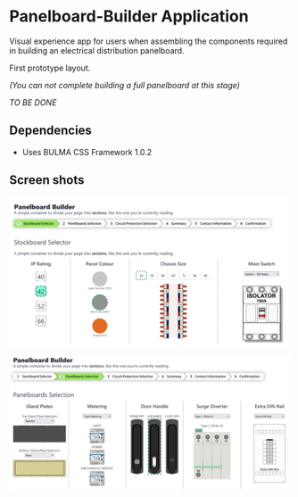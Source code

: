# Panelboard-Builder Application
Visual experience app for users when assembling the components required in building an electrical distribution panelboard.

First prototype layout.

_(You can not complete building a full panelboard at this stage)_

*TO BE DONE*

## Dependencies
- Uses BULMA CSS Framework 1.0.2

## Screen shots
![my image](Screenshot1.png)

![my image](Screenshot2.png)
